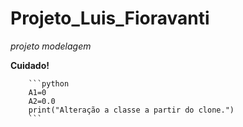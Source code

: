 # Projeto_Luis_Fioravanti

*projeto modelagem*

**Cuidado!**

        ```python
        A1=0
        A2=0.0
        print("Alteração a classe a partir do clone.")
        ```
   
